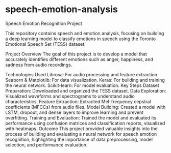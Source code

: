 # speech-emotion-analysis
Speech Emotion Recognition Project

This repository contains speech and emotion analysis, focusing on building a deep learning model to classify emotions in speech using the Toronto Emotional Speech Set (TESS) dataset.

Project Overview
The goal of this project is to develop a model that accurately identifies different emotions such as anger, happiness, and sadness from audio recordings.

Technologies Used
Librosa: For audio processing and feature extraction.
Seaborn & Matplotlib: For data visualization.
Keras: For building and training the neural network.
Scikit-learn: For model evaluation.
Key Steps
Dataset Preparation: Downloaded and organized the TESS dataset.
Data Exploration: Visualized waveforms and spectrograms to understand audio characteristics.
Feature Extraction: Extracted Mel-frequency cepstral coefficients (MFCCs) from audio files.
Model Building: Created a model with LSTM, dropout, and dense layers to improve learning and prevent overfitting.
Training and Evaluation: Trained the model and evaluated its performance using confusion matrices and classification reports, visualized with heatmaps.
Outcome
This project provided valuable insights into the process of building and evaluating a neural network for speech emotion recognition, highlighting the importance of data preprocessing, model selection, and performance evaluation.
